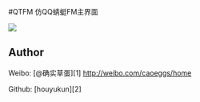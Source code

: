 #QTFM
仿QQ蜻蜓FM主界面


![](/Snip20160408_2.png)


## Author

Weibo: [@确实草蛋][1]
http://weibo.com/caoeggs/home

Github: [houyukun][2]